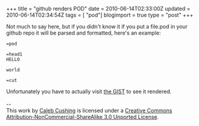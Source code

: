 +++
title = "github renders POD"
date = 2010-06-14T02:33:00Z
updated = 2010-06-14T02:34:54Z
tags = [ "pod"]
blogimport = true 
type = "post"
+++

Not much to say here, but if you didn't know it if you put a file.pod in your github repo it will be parsed and formatted, here's an example:<script src="http://gist.github.com/437339.js"></script><noscript><code><pre>=pod<br /><br />=head1 HELLO<br /><br />world<br /><br />=cut</pre></code></noscript> Unfortunately you have to actually visit <a href="http://gist.github.com/437339">the GIST</a> to see it rendered.<div class="blogger-post-footer"><br />--<br />
This <span xmlns:dc="http://purl.org/dc/elements/1.1/" href="http://purl.org/dc/dcmitype/Text" rel="dc:type">work</span> by <a xmlns:cc="http://creativecommons.org/ns#" href="http://www.xenoterracide.com" property="cc:attributionName" rel="cc:attributionURL">Caleb Cushing</a> is licensed under a <a rel="license" href="http://creativecommons.org/licenses/by-nc-sa/3.0/">Creative Commons Attribution-NonCommercial-ShareAlike 3.0 Unported License</a>.</div>
